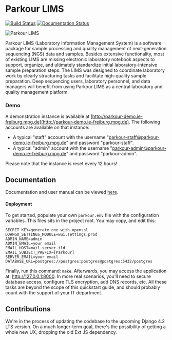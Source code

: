 # Parkour LIMS
[![Build Status](https://travis-ci.org/maxplanck-ie/parkour.svg?branch=master)](https://travis-ci.org/maxplanck-ie/parkour) [![Documentation Status](https://readthedocs.org/projects/parkour/badge/?version=latest)](http://parkour.readthedocs.io/?badge=latest)

![Parkour LIMS](./readme.png)

Parkour LIMS (Laboratory Information Management System) is a software package for sample processing and quality management of next-generation sequencing (NGS) data and samples. Besides extensive functionality, most of existing LIMS are missing electronic laboratory notebook aspects to support, organize, and ultimately standardize initial laboratory-intensive sample preparation steps. The LIMS was designed to coordinate laboratory work by clearly structuring tasks and facilitate high-quality sample preparation. Deep sequencing users, laboratory personnel, and data managers will benefit from using Parkour LIMS as a central laboratory and quality management platform.

### Demo

A demonstration instance is available at [http://parkour-demo.ie-freiburg.mpg.de](http://parkour-demo.ie-freiburg.mpg.de). The following accounts are available on that instance:

 - A typical "staff" account with the username "parkour-staff@parkour-demo.ie-freiburg.mpg.de" and password "parkour-staff".
 - A typical "admin" account with the username "parkour-admin@parkour-demo.ie-freiburg.mpg.de" and password "parkour-admin".

Please note that the instance is reset every 12 hours!

## Documentation

Documentation and user manual can be viewed [here](https://parkour.readthedocs.io/).

#### Deployment

To get started, populate your own `parkour.env` file with the configuration variables. This files sits in the project root. You may copy, and edit this:

```
SECRET_KEY=generate one with openssl
DJANGO_SETTINGS_MODULE=wui.settings.prod
ADMIN_NAME=admin
ADMIN_EMAIL=your email
EMAIL_HOST=mail.server.tld
EMAIL_SUBJECT_PREFIX=[Parkour]
SERVER_EMAIL=your email
DATABASE_URL=postgres://postgres:postgres@postgres:5432/postgres
```

Finally, run this command: `make`. Afterwards, you may access the application at: <http://127.0.0.1:8000>. In more real scenarios, you'll need to secure database access, configure TLS encryption, add DNS records, etc. All these tasks are beyond the scope of this quickstart guide, and should probably count with the support of your IT department.

## Contributions

We're in the process of updating the codebase to the upcoming Django 4.2 LTS version. On a much longer-term goal, there's the possibility of getting a whole new UX, dropping the old Ext JS dependency.

<!--
Developer onboarding:
1. Makefile
1. To manage parkour_app/requirements/ we're using pip-compile-multi: https://pip-compile-multi.readthedocs.io/en/latest/installation.html there's parkour_app/env already in git ignore. Don't confuse this with the app development environment (dev.in & dev.txt), mind the 'hierarchical' difference.
1. ...etc
1. Details: .gitattributes (lfs)
-->


